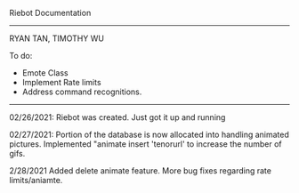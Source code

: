 Riebot Documentation

** ** * * * * ** * * ** * * ** ** * * * * ** * * ** * * ** ** * * * * ** * * ** * * 

RYAN TAN, TIMOTHY WU

To do:
- Emote Class
- Implement Rate limits
- Address command recognitions.


** ** * * * * ** * * ** * * ** ** * * * * ** * * ** * * ** ** * * * * ** * * ** * * 

02/26/2021:
Riebot was created. Just got it up and running

02/27/2021:
Portion of the database is now allocated into handling animated pictures.
Implemented "animate insert 'tenorurl' to increase the number of gifs. 

2/28/2021
Added delete animate feature. More bug fixes regarding rate limits/aniamte. 